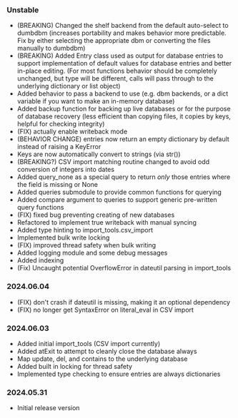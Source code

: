 ### Unstable
* (BREAKING) Changed the shelf backend from the default auto-select to dumbdbm (increases 
  portability and makes behavior more predictable. Fix by either selecting the appropriate dbm
  or converting the files manually to dumbdbm)
* (BREAKING) Added Entry class used as output for database entries to support implementation of
  default values for database entries and better in-place editing. (For most functions behavior
  should be completely unchanged, but type will be different, calls will pass through to the 
  underlying dictionary or list object)
* Added behavior to pass a backend to use (e.g. dbm backends, or a dict variable if you want 
  to make an in-memory database)
* Added backup function for backing up live databases or for the purpose of database recovery
  (less efficient than copying files, it copies by keys, helpful for checking integrity)
* (FIX) actually enable writeback mode
* (BEHAVIOR CHANGE) entries now return an empty dictionary by default instead of raising a 
  KeyError
* Keys are now automatically convert to strings (via str())
* (BREAKING?) CSV import matching routine changed to avoid odd conversion of integers into 
  dates
* Added query_none as a special query to return *only* those entries where the field is missing or None
* Added queries submodule to provide common functions for querying
* Added compare argument to queries to support generic pre-written query functions
* (FIX) fixed bug preventing creating of new databases
* Refactored to implement true writeback with manual syncing
* Added type hinting to import_tools.csv_import
* Implemented bulk write locking
* (FIX) improved thread safety when bulk writing
* Added logging module and some debug messages
* Added indexing
* (Fix) Uncaught potential OverflowError in dateutil parsing in import_tools

### 2024.06.04
* (FIX) don't crash if dateutil is missing, making it an optional dependency
* (FIX) no longer get SyntaxError on literal_eval in CSV import

### 2024.06.03
* Added initial import_tools (CSV import currently)
* Added atExit to attempt to cleanly close the database always
* Map update, del, and contains to the underlying database
* Added built in locking for thread safety
* Implemented type checking to ensure entries are always dictionaries

### 2024.05.31
* Initial release version